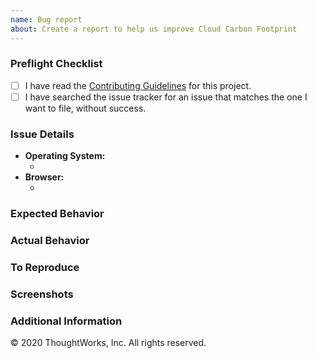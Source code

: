 ```yaml
---
name: Bug report
about: Create a report to help us improve Cloud Carbon Footprint
---
```


### Preflight Checklist
<!-- Please ensure you've completed the following steps by replacing [ ] with [x]-->

* [ ] I have read the [Contributing Guidelines](../../CONTRIBUTING.md) for this project.
* [ ] I have searched the issue tracker for an issue that matches the one I want to file, without success.

### Issue Details

* **Operating System:**
  * <!-- (Platform and Version) e.g. macOS 10.13.6 / Windows 10 (1803) / Ubuntu 18.04 x64 -->
* **Browser:**
  * <!-- e.g. Chrome / Internet Explorer / Firefox -->


### Expected Behavior
<!-- A clear and concise description of what you expected to happen. -->

### Actual Behavior
<!-- A clear and concise description of what actually happened. -->

### To Reproduce
<!--
Your best chance of getting this bug looked at quickly is to provide steps to reproduce the bug.
-->

<!--
If you provide a URL, please list the commands required to clone/setup/run your repo e.g.
```sh
$ git clone $YOUR_URL -b $BRANCH
$ npm install
$ npm start
```
-->

### Screenshots
<!-- If applicable, add screenshots to help explain your problem. -->

### Additional Information
<!-- Add any other context about the problem here. -->

© 2020 ThoughtWorks, Inc. All rights reserved.
